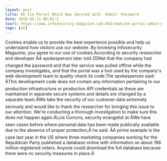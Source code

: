 ```yaml
---
layout: post
title: EE Fix Portal Which Was Secured with 'Admin' Password
date: 2018-05-11 00:02:1
tourl: https://www.infosecurity-magazine.com:443/news/ee-portal-admin-password/
tags: [at]
---
```

Cookies enable us to provide the best experience possible and help us understand how visitors use our website. By browsing Infosecurity Magazine, you agree to our use of cookies.According to security researcher and developer ÂA spokesperson later told ZDNet that the company had changed the password and that the service was pulled offline while the company investigates, and that the portal was a tool used by the company's web development team to quality check its code.The spokesperson said: ÂThis development code does not contain any information pertaining to our production infrastructure or production API credentials as these are maintained in separate secure systems and details are changed by a separate team.ÂWe take the security of our customer data extremely seriously and would like to thank the researcher for bringing this issue to our attention. We're conducting a thorough investigation to make sure this does not happen again.ÂLuis Corrons, security evangelist at ÂWe have seen cases before where personal data has been made publically available due to the absence of proper protection,Â he said. ÂA prime example is the case last year in the US where three marketing companies working for the Republican Party published a database online with information on about 198 million registered voters. Anyone could download the full database because there were no security measures in place.Â